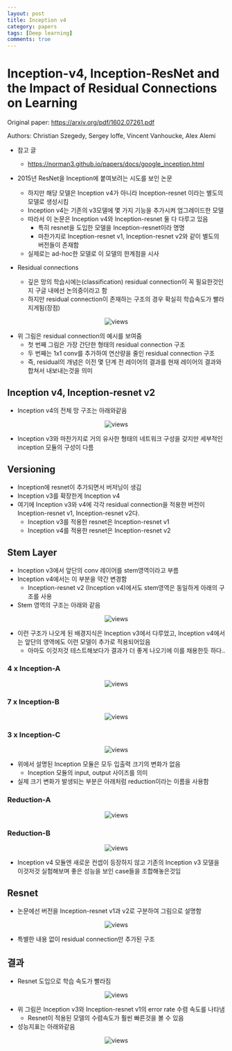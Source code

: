 ```yaml
---
layout: post
title: Inception v4
category: papers
tags: [Deep learning]
comments: true
---
```


# Inception-v4, Inception-ResNet and the Impact of Residual Connections on Learning

Original paper: https://arxiv.org/pdf/1602.07261.pdf

Authors: Christian Szegedy, Sergey Ioffe, Vincent Vanhoucke, Alex Alemi

- 참고 글
  - https://norman3.github.io/papers/docs/google_inception.html

- 2015년 ResNet을 Inception에 붙여보려는 시도를 보인 논문
  - 하지만 해당 모델은 Inception v4가 아니라 Inception-resnet 이라는 별도의 모델로 생성시킴
  - Inception v4는 기존의 v3모델에 몇 가지 기능을 추가시켜 업그레이드한 모델
  - 따라서 이 논문은 Inception v4와 Inception-resnet 둘 다 다루고 있음
    - 특히 resnet을 도입한 모델을 Inception-resnet이라 명명
    - 마찬가지로 Inception-resnet v1, Inception-resnet v2와 같이 별도의 버전들이 존재함
  - 실제로는 ad-hoc한 모델로 이 모델의 한계점을 시사
- Residual connections
  - 깊은 망의 학습시에는(classification) residual connection이 꼭 필요한것인지 구글 내에선 논의중이라고 함
  - 하지만 residual connection이 존재하는 구조의 경우 확실히 학습속도가 빨라지게됨(장점)

<center>
<figure>
<img src="/assets/post_img/papers/2019-07-12-inception_v4/fig1.png" alt="views">
<figcaption></figcaption>
</figure>
</center>

- 위 그림은 residual connection의 예시를 보여줌
  - 첫 번째 그림은 가장 간단한 형태의 residual connection 구조
  - 두 번째는 1x1 conv를 추가하여 연산량을 줄인 residual connection 구조
  - 즉, residual의 개념은 이전 몇 단계 전 레이어의 결과를 현재 레이어의 결과와 합쳐서 내보내는것을 의미
  
## Inception v4, Inception-resnet v2
- Inception v4의 전체 망 구조는 아래와같음

<center>
<figure>
<img src="/assets/post_img/papers/2019-07-12-inception_v4/fig2.png" alt="views">
<figcaption></figcaption>
</figure>
</center>

- Inception v3와 마찬가지로 거의 유사한 형태의 네트워크 구성을 갖지만 세부적인 inception 모듈의 구성이 다름

## Versioning
- Inception에 resnet이 추가되면서 버저닝이 생김
- Inception v3를 확장한게 Inception v4
- 여기에 Inception v3와 v4에 각각 residual connection을 적용한 버전이 Inception-resnet v1, Inception-resnet v2다.
  - Inception v3를 적용한 resnet은 Inception-resnet v1
  - Inception v4를 적용한 resnet은 Inception-resnet v2

## Stem Layer
- Inception v3에서 앞단의 conv 레이어를 stem영역이라고 부름
- Inception v4에서는 이 부분을 약간 변경함
  - Inception-resnet v2 (Inception v4)에서도 stem영역은 동일하게 아래의 구조를 사용
- Stem 영역의 구조는 아래와 같음

<center>
<figure>
<img src="/assets/post_img/papers/2019-07-12-inception_v4/fig3.png" alt="views">
<figcaption></figcaption>
</figure>
</center>

- 이런 구조가 나오게 된 배경지식은 Inception v3에서 다루었고, Inception v4에서는 앞단의 영역에도 이런 모델이 추가로 적용되어있음
  - 아마도 이것저것 테스트해보다가 결과가 더 좋게 나오기에 이를 채용한듯 하다..

### 4 x Inception-A

<center>
<figure>
<img src="/assets/post_img/papers/2019-07-12-inception_v4/fig4.png" alt="views">
<figcaption></figcaption>
</figure>
</center>

### 7 x Inception-B

<center>
<figure>
<img src="/assets/post_img/papers/2019-07-12-inception_v4/fig5.png" alt="views">
<figcaption></figcaption>
</figure>
</center>

### 3 x Inception-C

<center>
<figure>
<img src="/assets/post_img/papers/2019-07-12-inception_v4/fig6.png" alt="views">
<figcaption></figcaption>
</figure>
</center>

- 위에서 설명된 Inception 모듈은 모두 입출력 크기의 변화가 없음
  - Inception 모듈의 input, output 사이즈를 의미
- 실제 크기 변화가 발생되는 부분은 아래처럼 reduction이라는 이름을 사용함

### Reduction-A

<center>
<figure>
<img src="/assets/post_img/papers/2019-07-12-inception_v4/fig7.png" alt="views">
<figcaption></figcaption>
</figure>
</center>

### Reduction-B

<center>
<figure>
<img src="/assets/post_img/papers/2019-07-12-inception_v4/fig8.png" alt="views">
<figcaption></figcaption>
</figure>
</center>

- Inception v4 모듈엔 새로운 컨셉이 등장하지 않고 기존의 Inception v3 모델을 이것저것 실험해보며 좋은 성능을 보인 case들을 조합해놓은것임

## Resnet
- 논문에선 버전을 Inception-resnet v1과 v2로 구분하여 그림으로 설명함

<center>
<figure>
<img src="/assets/post_img/papers/2019-07-12-inception_v4/fig9.png" alt="views">
<figcaption></figcaption>
</figure>
</center>

- 특별한 내용 없이 residual connection만 추가된 구조

## 결과
- Resnet 도입으로 학습 속도가 빨라짐

<center>
<figure>
<img src="/assets/post_img/papers/2019-07-12-inception_v4/fig10.png" alt="views">
<figcaption></figcaption>
</figure>
</center>

- 위 그림은 Inception v3와 Inception-resnet v1의 error rate 수렴 속도를 나타냄
  - Resnet이 적용된 모델의 수렴속도가 훨씬 빠른것을 볼 수 있음
- 성능지표는 아래와같음

<center>
<figure>
<img src="/assets/post_img/papers/2019-07-12-inception_v4/fig11.png" alt="views">
<figcaption></figcaption>
</figure>
</center>

